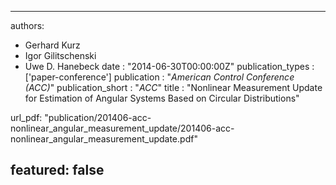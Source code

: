 ---

authors:
- Gerhard Kurz
- Igor Gilitschenski
- Uwe D. Hanebeck
date : "2014-06-30T00:00:00Z"
publication_types : ['paper-conference']
publication : "*American Control Conference (ACC)*"
publication_short : "*ACC*"
title : "Nonlinear Measurement Update for Estimation of Angular Systems Based on Circular Distributions"

url_pdf: "publication/201406-acc-nonlinear_angular_measurement_update/201406-acc-nonlinear_angular_measurement_update.pdf"

featured: false
---
